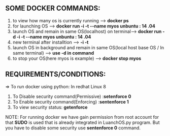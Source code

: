 ## SOME DOCKER COMMANDS:
1. to view how many os is currently running --> **docker ps** 
2. for launching OS --> **docker run -i -t --name myos unbuntu : 14 .04**
3. launch OS and remain in same OS(localhost) on terminal-->  **docker run -d -i -t --name myos unbuntu : 14 .04**
4. new terminal after installtion --> **-i -t**
5. launch OS in background and remain in same OS(local host base OS / In same terminal) --> **use -d in command** 
6. to stop your OS(here myos is example) --> **docker stop myos**

## REQUIREMENTS/CONDITIONS:
=> To run docker using python: In redhat Linux 8
1. To Disable security command(Permissive) :**setenforce 0**
2. To Enable security command(Enforcing) :**sentenforce 1**
3. To view security status: **getenforce**

NOTE: For running docker we have gain permission from root account for that **SUDO** is used that is already integrated in LuanchOS.py program.
      But you have to disable some security use **sentenforce 0** command.
